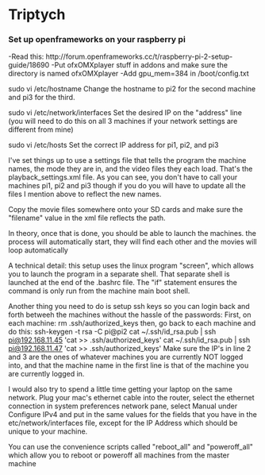 <h1>Triptych</h1>

<h3>Set up openframeworks on your raspberry pi</h3>
-Read this: http://forum.openframeworks.cc/t/raspberry-pi-2-setup-guide/18690
-Put ofxOMXplayer stuff in addons and make sure the directory is named ofxOMXplayer
-Add gpu_mem=384 in /boot/config.txt


sudo vi /etc/hostname
Change the hostname to pi2 for the second machine and pi3 for the third.

sudo vi /etc/network/interfaces
Set the desired IP on the "address" line (you will need to do this on all 3 machines if your network settings are different from mine)

sudo vi /etc/hosts
Set the correct IP address for pi1, pi2, and pi3

I've set things up to use a settings file that tells the program the machine names, the mode they are in, and the video files they each load. That's the playback_settings.xml file. As you can see, you don't have to call your machines pi1, pi2 and pi3 though if you do you will have to update all the files I mention above to reflect the new names. 

Copy the movie files somewhere onto your SD cards and make sure the "filename" value in the xml file reflects the path.

In theory, once that is done, you should be able to launch the machines. the process will automatically start, they will find each other and the movies will loop automatically

A technical detail: this setup uses the linux program "screen", which allows you to launch the program in a separate shell.  That separate shell is launched at the end of the .bashrc file. The "if" statement ensures the command is only run from the machine main boot shell.

Another thing you need to do is setup ssh keys so you can login back and forth betweeh the machines without the hassle of the passwords:
First, on each machine:
rm .ssh/authorized_keys
then, go back to each machine and do this:
ssh-keygen -t rsa -C pi@pi2
cat ~/.ssh/id_rsa.pub | ssh pi@192.168.11.45 'cat >> .ssh/authorized_keys'
cat ~/.ssh/id_rsa.pub | ssh pi@192.168.11.47 'cat >> .ssh/authorized_keys'
Make sure the IP's in line 2 and 3 are the ones of whatever machines you are currently NOT logged into, and that the machine name in the first line is that of the machine you are currently logged in.

I would also try to spend a little time getting your laptop on the same network. Plug your mac's ethernet cable into the router, select the ethernet connection in system preferences network pane, select Manual under Configure IPv4 and put in the same values for the fields that you have in the etc/network/interfaces file, except for the IP Address which should be unique to your machine.

You can use the convenience scripts called "reboot_all" and "poweroff_all" which allow you to reboot or poweroff all machines from the master machine
